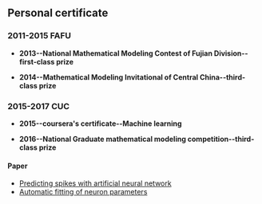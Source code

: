 ## Personal certificate

### 2011-2015 FAFU
* **2013--National Mathematical Modeling Contest of Fujian Division--first-class prize**<br>

* **2014--Mathematical Modeling Invitational of Central China--third-class prize**<br>

### 2015-2017 CUC
* **2015--coursera's certificate--Machine learning**<br>

* **2016--National Graduate mathematical modeling competition--third-class prize**<br>

#### Paper
  - [Predicting spikes with artificial neural network](http://scis.scichina.com/en/2018/060428.pdf)
  - [Automatic fitting of neuron parameters](https://ieeexplore.ieee.org/document/8386578/)
